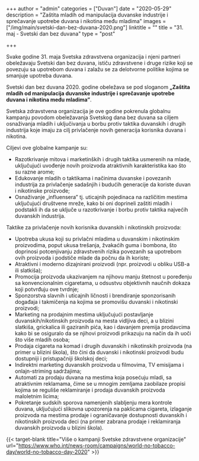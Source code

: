 +++
author = "admin"
categories = ["Duvan"]
date = "2020-05-29"
description = "Zaštita mladih od manipulacija duvanske industrije i sprečavanje upotrebe duvana i nikotina među mladima"
images = ["/img/main/svetski-dan-bez-duvana-2020.png"]
linktitle = ""
title = "31. maj - Svetski dan bez duvana"
type = "post"

+++

Svake godine 31. maja Svetska zdravstvena organizacija i njeni partneri obeležavaju Svetski dan bez duvana, ističu zdravstvene i druge rizike koji se povezuju sa upotrebom duvana i zalažu se za delotvorne politike kojima se smanjuje upotreba duvana.

Svetski dan bez duvana 2020. godine obeležava se pod sloganom **„Zaštita mladih od manipulacija duvanske industrije i sprečavanje upotrebe duvana i nikotina među mladima”**.

Svetska zdravstvena organizacija je ove godine pokrenula globalnu kampanju povodom obeležavanja Svetskog dana bez duvana sa ciljem osnaživanja mladih i uključivanja u borbu protiv taktika duvanskih i drugih industrija koje imaju za cilj privlačenje novih generacija korisnika duvana i nikotina.

Ciljevi ove globalne kampanje su:

- Razotkrivanje mitova i marketinških i drugih taktika usmerenih na mlade, uključujući uvođenje novih proizvoda atraktivnih karakteristika kao što su razne arome;
- Edukovanje mladih o taktikama i načinima duvanske i povezanih industrija za privlačenje sadašnjih i budućih generacije da koriste duvan i nikotinske proizvode;
- Osnaživanje „influensera” tj. uticajnih pojedinaca na različitim mestima uključujući društvene mreže, kako bi oni doprineli zaštiti mladih i podstakli ih da se uključe u razotkrivanje i borbu protiv taktika najvećih duvanskih industrija.

Taktike za privlačenje novih korisnika duvanskih i nikotinskih proizvoda:

- Upotreba ukusa koji su privlačni mladima u duvanskim i nikotinskim proizvodima, poput ukusa trešanja, žvakaćih guma i bombona, što doprinosi potcenjivanju zdravstvenih rizika povezanih sa upotrebom ovih proizvoda i podstiče mlade da počnu da ih koriste;
- Atraktivni i moderno dizajnirani proizvodi (npr. proizvodi u obliku USB-a ili slatkiša);
- Promocija proizvoda ukazivanjem na njihovu manju štetnost u poređenju sa konvencionalnim cigaretama, u odsustvu objektivnih naučnih dokaza koji potvrđuju ove tvrdnje;
- Sponzorstva slavnih i uticajnih ličnosti i brendiranje sponzorisanih događaja i takmičenja na kojima se promovišu duvanski i nikotinski proizvodi;
- Marketing na prodajnim mestima uključujući postavljanje duvanskih/nikotinskih proizvoda na mesta vidljiva deci, a u blizini slatkiša, grickalica ili gaziranih pića, kao i davanjem premija prodavcima kako bi se osiguralo da se njihovi proizvodi prikazuju na način da ih uoči što više mladih osoba;
- Prodaja cigareta na komad i drugih duvanskih i nikotinskih proizvoda (na primer u blizini škola), što čini da duvanski i nikotinski proizvodi budu dostupniji i pristupačniji školskoj deci;
- Indirektni marketing duvanskih proizvoda u filmovima, TV emisijama i onlajn-striming sadržajima;
- Automati za prodaju duvana na mestima koja posećuju mladi, sa atraktivnim reklamama, čime se u mnogim zemljama zaobilaze propisi kojima se reguliše reklamiranje i prodaja duvanskih proizvoda maloletnim licima;
- Pokretanje sudskih sporova namenjenih slabljenju mera kontrole duvana, uključujući slikovna upozorenja na paklicama cigareta, izlaganje proizvoda na mestima prodaje i ograničavanje dostupnosti duvanskih i nikotinskih proizvoda deci (na primer zabrana prodaje i reklamiranja duvanskih proizvoda u blizini škola).

{{< target-blank title="Više o kampanji Svetske zdravstvene organizacije" url="https://www.who.int/news-room/campaigns/world-no-tobacco-day/world-no-tobacco-day-2020" >}}
